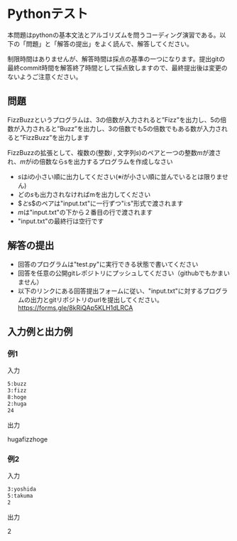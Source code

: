 # Pythonテスト

本問題はpythonの基本文法とアルゴリズムを問うコーディング演習である。以下の「問題」と「解答の提出」をよく読んで、解答してください。

制限時間はありませんが、解答時間は採点の基準の一つになります。提出gitの最終commit時間を解答終了時間として採点致しますので、最終提出後は変更のないようご注意ください。

## 問題

FizzBuzzというプログラムは、3の倍数が入力されると”Fizz”を出力し、5の倍数が入力されると”Buzz”を出力し、3の倍数でも5の倍数でもある数が入力されると”FizzBuzz”を出力します

FizzBuzzの拡張として、複数の(整数$i$ , 文字列$s$)のペアと一つの整数$m$が渡され、$m$が$i$の倍数ならsを出力するプログラムを作成しなさい

- $s$は$i$の小さい順に出力してください(※$i$が小さい順に並んでいるとは限りません)
- どの$s$も出力されなければmを出力してください
- $$と$s$のペアは"input.txt"に一行ずつ"i:s"形式で渡されます
- $m$は"input.txt"の下から２番目の行で渡されます
- "input.txt"の最終行は空行です

## 解答の提出

- 回答のプログラムは"test.py"に実行できる状態で書いてください
- 回答を任意の公開gitレポジトリにプッシュしてください（githubでもかまいません）
- 以下のリンクにある回答提出フォームに従い、"input.txt"に対するプログラムの出力とgitリポジトリのurlを提出してください。https://forms.gle/8kRiQAp5KLH1dLRCA

## 入力例と出力例

### 例1

入力

```txt:input.txt
5:buzz
3:fizz
8:hoge
2:huga
24

```

出力

hugafizzhoge

### 例2

入力

```txt:input.txt
3:yoshida
5:takuma
2

```

出力

2
